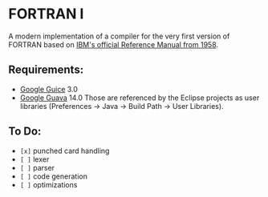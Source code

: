 FORTRAN I
=========

A modern implementation of a compiler for the very first version of FORTRAN based on [IBM's official Reference Manual from 1958](http://bitsavers.trailing-edge.com/pdf/ibm/704/C28-6003_704_FORTRAN_Oct58.pdf).

Requirements:
-------------
- [Google Guice](https://code.google.com/p/google-guice/) 3.0
- [Google Guava](https://code.google.com/p/guava-libraries/) 14.0
Those are referenced by the Eclipse projects as user libraries (Preferences -> Java -> Build Path -> User Libraries).

To Do:
------
- `[x]` punched card handling
- `[ ]` lexer
- `[ ]` parser
- `[ ]` code generation
- `[ ]` optimizations
